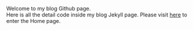 Welcome to my blog Github page.\
Here is all the detail code inside my blog Jekyll page.
Please visit [here](https://www.catfish0w0.com/) to enter the Home page.
